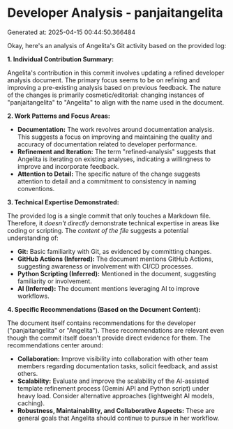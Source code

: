 # Developer Analysis - panjaitangelita
Generated at: 2025-04-15 00:44:50.366484

Okay, here's an analysis of Angelita's Git activity based on the provided log:

**1. Individual Contribution Summary:**

Angelita's contribution in this commit involves updating a refined developer analysis document.  The primary focus seems to be on refining and improving a pre-existing analysis based on previous feedback.  The nature of the changes is primarily cosmetic/editorial: changing instances of "panjaitangelita" to "Angelita" to align with the name used in the document.

**2. Work Patterns and Focus Areas:**

*   **Documentation:** The work revolves around documentation analysis.  This suggests a focus on improving and maintaining the quality and accuracy of documentation related to developer performance.
*   **Refinement and Iteration:** The term "refined-analysis" suggests that Angelita is iterating on existing analyses, indicating a willingness to improve and incorporate feedback.
*   **Attention to Detail:**  The specific nature of the change suggests attention to detail and a commitment to consistency in naming conventions.

**3. Technical Expertise Demonstrated:**

The provided log is a single commit that only touches a Markdown file. Therefore, it *doesn't directly* demonstrate technical expertise in areas like coding or scripting. The *content of the file* suggests a potential understanding of:

*   **Git:** Basic familiarity with Git, as evidenced by committing changes.
*   **GitHub Actions (Inferred):** The document mentions GitHub Actions, suggesting awareness or involvement with CI/CD processes.
*   **Python Scripting (Inferred):**  Mentioned in the document, suggesting familiarity or involvement.
*   **AI (Inferred):** The document mentions leveraging AI to improve workflows.

**4. Specific Recommendations (Based on the Document Content):**

The document itself contains recommendations for the developer ("panjaitangelita" or "Angelita"). These recommendations are relevant even though the commit itself doesn't provide direct evidence for them. The recommendations center around:

*   **Collaboration:** Improve visibility into collaboration with other team members regarding documentation tasks, solicit feedback, and assist others.
*   **Scalability:** Evaluate and improve the scalability of the AI-assisted template refinement process (Gemini API and Python script) under heavy load. Consider alternative approaches (lightweight AI models, caching).
*   **Robustness, Maintainability, and Collaborative Aspects:** These are general goals that Angelita should continue to pursue in her workflow.
